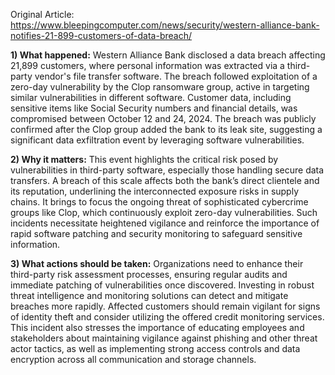 Original Article: https://www.bleepingcomputer.com/news/security/western-alliance-bank-notifies-21-899-customers-of-data-breach/

**1) What happened:** Western Alliance Bank disclosed a data breach affecting 21,899 customers, where personal information was extracted via a third-party vendor's file transfer software. The breach followed exploitation of a zero-day vulnerability by the Clop ransomware group, active in targeting similar vulnerabilities in different software. Customer data, including sensitive items like Social Security numbers and financial details, was compromised between October 12 and 24, 2024. The breach was publicly confirmed after the Clop group added the bank to its leak site, suggesting a significant data exfiltration event by leveraging software vulnerabilities.

**2) Why it matters:** This event highlights the critical risk posed by vulnerabilities in third-party software, especially those handling secure data transfers. A breach of this scale affects both the bank’s direct clientele and its reputation, underlining the interconnected exposure risks in supply chains. It brings to focus the ongoing threat of sophisticated cybercrime groups like Clop, which continuously exploit zero-day vulnerabilities. Such incidents necessitate heightened vigilance and reinforce the importance of rapid software patching and security monitoring to safeguard sensitive information.

**3) What actions should be taken:** Organizations need to enhance their third-party risk assessment processes, ensuring regular audits and immediate patching of vulnerabilities once discovered. Investing in robust threat intelligence and monitoring solutions can detect and mitigate breaches more rapidly. Affected customers should remain vigilant for signs of identity theft and consider utilizing the offered credit monitoring services. This incident also stresses the importance of educating employees and stakeholders about maintaining vigilance against phishing and other threat actor tactics, as well as implementing strong access controls and data encryption across all communication and storage channels.